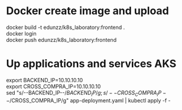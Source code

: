 # Docker create image and upload
docker build -t edunzz/k8s_laboratory:frontend .
<br>
docker login
<br>
docker push edunzz/k8s_laboratory:frontend
<br>
# Up applications and services AKS
export BACKEND_IP=10.10.10.10
<br>
export CROSS_COMPRA_IP=10.10.10.10
<br>
sed "s/--BACKEND_IP--/$BACKEND_IP/g; s/--CROSS_COMPRA_IP--/$CROSS_COMPRA_IP/g" app-deployment.yaml | kubectl apply -f -
<br>
